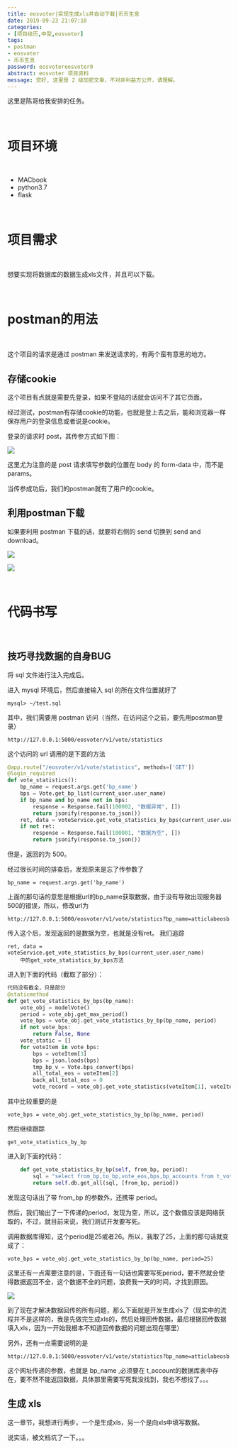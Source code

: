 ```yaml
---
title: eosvoter|实现生成xls并自动下载|币币生息
date: 2019-09-23 21:07:10
categories:
- [项目经历,中型,eosvoter]
tags:
- postman
- eosvoter
- 币币生息
password: eosvotereosvoter0
abstract: eosvoter 项目资料
message: 您好, 这里是 2 级加密文章，不对非利益方公开，请理解。
---
```


这里是陈哥给我安排的任务。

<!-- more -->

<br/>

# 项目环境 

<br/>

- MACbook
- python3.7
- flask

<br/>

# 项目需求

<br/>

想要实现将数据库的数据生成xls文件，并且可以下载。

<br/>

# postman的用法

<br/>

这个项目的请求是通过 postman 来发送请求的，有两个蛮有意思的地方。

## 存储cookie

这个项目有点就是需要先登录，如果不登陆的话就会访问不了其它页面。

经过测试，postman有存储cookie的功能，也就是登上去之后，能和浏览器一样保存用户的登录信息或者说是cookie。

登录的请求时 post，其传参方式如下图：

![](/images/bbsx/3_0.png)

这里尤为注意的是 post 请求填写参数的位置在 body 的 form-data 中，而不是 params。

当传参成功后，我们的postman就有了用户的cookie。

## 利用postman下载

如果要利用 postman 下载的话，就要将右侧的 send 切换到 send and download。

![](/images/bbsx/3_1.png)

![](/images/bbsx/3_2.png)

<br/>

# 代码书写

<br/>

## 技巧寻找数据的自身BUG

将 sql 文件进行注入完成后。

进入 mysql 环境后，然后直接输入 sql 的所在文件位置就好了

	mysql> ~/test.sql

其中，我们需要用 postman 访问（当然，在访问这个之前，要先用postman登录）

	http://127.0.0.1:5000/eosvoter/v1/vote/statistics

这个访问的 url 调用的是下面的方法

```python
@app.route("/eosvoter/v1/vote/statistics", methods=['GET'])
@login_required
def vote_statistics():
    bp_name = request.args.get('bp_name')
    bps = Vote.get_bp_list(current_user.user_name)
    if bp_name and bp_name not in bps:
        response = Response.fail(100002, "数据异常", [])
        return jsonify(response.to_json())
    ret, data = voteService.get_vote_statistics_by_bps(current_user.user_name)
    if not ret:
        response = Response.fail(100001, "数据为空", [])
        return jsonify(response.to_json())
```

但是，返回的为 500。

经过很长时间的排查后，发现原来是忘了传参数了

	bp_name = request.args.get('bp_name')

上面的那句话的意思是根据url的bp_name获取数据，由于没有导致出现服务器500的错误，所以，修改url为

	http://127.0.0.1:5000/eosvoter/v1/vote/statistics?bp_name=atticlabeosb

传入这个后，发现返回的是数据为空，也就是没有ret。
我们追踪

	ret, data = voteService.get_vote_statistics_by_bps(current_user.user_name)
		中的get_vote_statistics_by_bps方法

进入到下面的代码（截取了部分）：

```python
代码没有截全，只是部分
@staticmethod
def get_vote_statistics_by_bps(bp_name):
	vote_obj = modelVote()
	period = vote_obj.get_max_period()
	vote_bps = vote_obj.get_vote_statistics_by_bp(bp_name, period)
	if not vote_bps:
		return False, None
	vote_static = []
	for voteItem in vote_bps:
		bps = voteItem[3]
		bps = json.loads(bps)
		tmp_bp_v = Vote.bps_convert(bps)
		all_total_eos = voteItem[2]
		back_all_total_eos = 0
		vote_record = vote_obj.get_vote_statistics(voteItem[1], voteItem[0], period)
```

其中比较重要的是

	vote_bps = vote_obj.get_vote_statistics_by_bp(bp_name, period)

然后继续跟踪

	get_vote_statistics_by_bp

进入到下面的代码：

```python
    def get_vote_statistics_by_bp(self, from_bp, period):
        sql = "select from_bp,to_bp,vote_eos,bps,bp_accounts from t_vote_statistics where from_bp = %s and period=%s"
        return self.db.get_all(sql, [from_bp, period])
```

发现这句话出了带 from_bp 的参数外，还携带 period。

然后，我们输出了一下传递的period，发现为空，所以，这个数值应该是网络获取的，不过，就目前来说，我们测试开发要写死。

调用数据库得知，这个period是25或者26。所以，我取了25，上面的那句话就变成了：

	vote_bps = vote_obj.get_vote_statistics_by_bp(bp_name, period=25)

这里还有一点需要注意的是，下面还有一句话也需要写死period，要不然就会使得数据返回不全，这个数据不全的问题，浪费我一天的时间，才找到原因。

![](/images/bbsx/3_3.png)

到了现在才解决数据回传的所有问题，那么下面就是开发生成xls了（现实中的流程并不是这样的，我是先做完生成xls的，然后处理回传数据，最后根据回传数据填入xls，因为一开始我根本不知道回传数据的问题出现在哪里）

另外，还有一点需要说明的是

	http://127.0.0.1:5000/eosvoter/v1/vote/statistics?bp_name=atticlabeosb

这个网址传递的参数，也就是 bp_name ,必须要在 t_account的数据库表中存在，要不然不能返回数据，具体那里需要写死我没找到，我也不想找了。。。

## 生成 xls

这一章节，我想进行两步，一个是生成xls，另一个是向xls中填写数据。

说实话，被文档坑了一下。。。